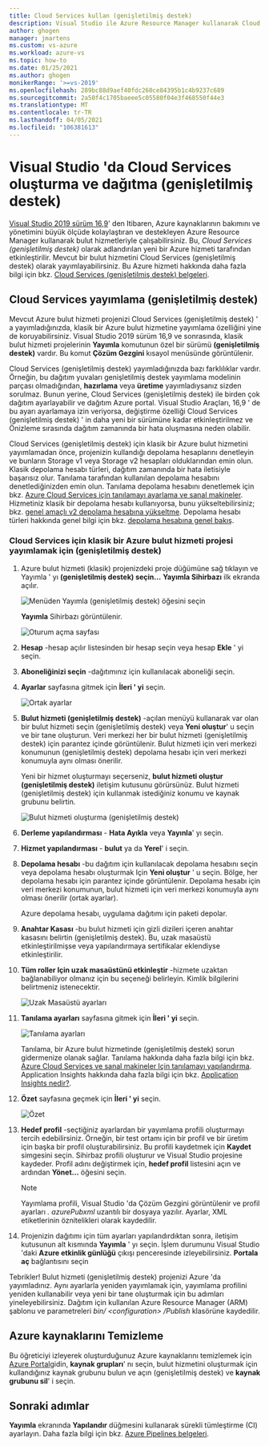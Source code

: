 ```yaml
---
title: Cloud Services kullan (genişletilmiş destek)
description: Visual Studio ile Azure Resource Manager kullanarak Cloud Services (genişletilmiş destek) oluşturup dağıtmayı öğrenin
author: ghogen
manager: jmartens
ms.custom: vs-azure
ms.workload: azure-vs
ms.topic: how-to
ms.date: 01/25/2021
ms.author: ghogen
monikerRange: '>=vs-2019'
ms.openlocfilehash: 289bc88d9aef40fdc260ce84395b1c4b9237c689
ms.sourcegitcommit: 2a50f4c1705baeee5c05580f04e3f468550f44e3
ms.translationtype: MT
ms.contentlocale: tr-TR
ms.lasthandoff: 04/05/2021
ms.locfileid: "106381613"
---
```

# <a name="create-and-deploy-to-cloud-services-extended-support-in-visual-studio"></a>Visual Studio 'da Cloud Services oluşturma ve dağıtma (genişletilmiş destek)

[Visual Studio 2019 sürüm 16,9](https://visualstudio.microsoft.com/vs/)' den Itibaren, Azure kaynaklarının bakımını ve yönetimini büyük ölçüde kolaylaştıran ve destekleyen Azure Resource Manager kullanarak bulut hizmetleriyle çalışabilirsiniz. Bu, *Cloud Services (genişletilmiş destek)* olarak adlandırılan yeni bir Azure hizmeti tarafından etkinleştirilir. Mevcut bir bulut hizmetini Cloud Services (genişletilmiş destek) olarak yayımlayabilirsiniz. Bu Azure hizmeti hakkında daha fazla bilgi için bkz. [Cloud Services (genişletilmiş destek) belgeleri](/azure/cloud-services-extended-support/overview).

## <a name="publish-to-cloud-services-extended-support"></a>Cloud Services yayımlama (genişletilmiş destek)

Mevcut Azure bulut hizmeti projenizi Cloud Services (genişletilmiş destek) ' a yayımladığınızda, klasik bir Azure bulut hizmetine yayımlama özelliğini yine de koruyabilirsiniz. Visual Studio 2019 sürüm 16,9 ve sonrasında, klasik bulut hizmeti projelerinin **Yayımla** komutunun özel bir sürümü **(genişletilmiş destek)** vardır. Bu komut **Çözüm Gezgini** kısayol menüsünde görüntülenir.

Cloud Services (genişletilmiş destek) yayımladığınızda bazı farklılıklar vardır. Örneğin, bu dağıtım yuvaları genişletilmiş destek yayımlama modelinin parçası olmadığından, **hazırlama** veya **üretime** yayımladıysanız sizden sorulmaz. Bunun yerine, Cloud Services (genişletilmiş destek) ile birden çok dağıtım ayarlayabilir ve dağıtım Azure portal. Visual Studio Araçları, 16,9 ' de bu ayarı ayarlamaya izin veriyorsa, değiştirme özelliği Cloud Services (genişletilmiş destek) ' in daha yeni bir sürümüne kadar etkinleştirilmez ve Önizleme sırasında dağıtım zamanında bir hata oluşmasına neden olabilir.

Cloud Services (genişletilmiş destek) için klasik bir Azure bulut hizmetini yayımlamadan önce, projenizin kullandığı depolama hesaplarını denetleyin ve bunların Storage v1 veya Storage v2 hesapları olduklarından emin olun. Klasik depolama hesabı türleri, dağıtım zamanında bir hata iletisiyle başarısız olur. Tanılama tarafından kullanılan depolama hesabını denetlediğinizden emin olun. Tanılama depolama hesabını denetlemek için bkz. [Azure Cloud Services için tanılamayı ayarlama ve sanal makineler](vs-azure-tools-diagnostics-for-cloud-services-and-virtual-machines.md). Hizmetiniz klasik bir depolama hesabı kullanıyorsa, bunu yükseltebilirsiniz; bkz. [genel amaçlı v2 depolama hesabına yükseltme](/azure/storage/common/storage-account-upgrade?tabs=azure-portal).  Depolama hesabı türleri hakkında genel bilgi için bkz. [depolama hesabına genel bakış](/azure/storage/common/storage-account-overview).

### <a name="to-publish-a-classic-azure-cloud-service-project-to-cloud-services-extended-support"></a>Cloud Services için klasik bir Azure bulut hizmeti projesi yayımlamak için (genişletilmiş destek)

1. Azure bulut hizmeti (klasik) projenizdeki proje düğümüne sağ tıklayın ve Yayımla ' yı **(genişletilmiş destek) seçin...** **Yayımla Sihirbazı** ilk ekranda açılır.

   ![Menüden Yayımla (genişletilmiş destek) öğesini seçin](./media/cloud-services-extended-support/publish-commands-on-menu.png)

   **Yayımla** Sihirbazı görüntülenir.

   ![Oturum açma sayfası](./media/cloud-services-extended-support/publish-step1.png)

1. **Hesap** -hesap açılır listesinden bir hesap seçin veya hesap **Ekle** ' yi seçin.

1. **Aboneliğinizi seçin** -dağıtımınız için kullanılacak aboneliği seçin.

1. **Ayarlar** sayfasına gitmek için **İleri ' yi** seçin.

   ![Ortak ayarlar](./media/cloud-services-extended-support/publish-settings.png)

1. **Bulut hizmeti (genişletilmiş destek)** -açılan menüyü kullanarak var olan bir bulut hizmeti seçin (genişletilmiş destek) veya **Yeni oluştur**' u seçin ve bir tane oluşturun. Veri merkezi her bir bulut hizmeti (genişletilmiş destek) için parantez içinde görüntülenir. Bulut hizmeti için veri merkezi konumunun (genişletilmiş destek) depolama hesabı için veri merkezi konumuyla aynı olması önerilir.

   Yeni bir hizmet oluşturmayı seçerseniz, **bulut hizmeti oluştur (genişletilmiş destek)** iletişim kutusunu görürsünüz. Bulut hizmeti (genişletilmiş destek) için kullanmak istediğiniz konumu ve kaynak grubunu belirtin.

   ![Bulut hizmeti oluşturma (genişletilmiş destek)](./media/cloud-services-extended-support/extended-support-dialog.png)

1. **Derleme yapılandırması** - **Hata Ayıkla** veya **Yayınla**' yı seçin.

1. **Hizmet yapılandırması** - **bulut** ya da **Yerel**' i seçin.

1. **Depolama hesabı** -bu dağıtım için kullanılacak depolama hesabını seçin veya depolama hesabı oluşturmak Için **Yeni oluştur** ' u seçin. Bölge, her depolama hesabı için parantez içinde görüntülenir. Depolama hesabı için veri merkezi konumunun, bulut hizmeti için veri merkezi konumuyla aynı olması önerilir (ortak ayarlar).

   Azure depolama hesabı, uygulama dağıtımı için paketi depolar.

1. **Anahtar Kasası** -bu bulut hizmeti için gizli dizileri içeren anahtar kasasını belirtin (genişletilmiş destek). Bu, uzak masaüstü etkinleştirilmişse veya yapılandırmaya sertifikalar eklendiyse etkinleştirilir.

1. **Tüm roller Için uzak masaüstünü etkinleştir** -hizmete uzaktan bağlanabiliyor olmanız için bu seçeneği belirleyin. Kimlik bilgilerini belirtmeniz istenecektir.

   ![Uzak Masaüstü ayarları](./media/cloud-services-extended-support/remote-desktop-configuration.png)

1. **Tanılama ayarları** sayfasına gitmek için **İleri ' yi** seçin.

   ![Tanılama ayarları](./media/cloud-services-extended-support/diagnostics-settings.png)

   Tanılama, bir Azure bulut hizmetinde (genişletilmiş destek) sorun gidermenize olanak sağlar. Tanılama hakkında daha fazla bilgi için bkz. [Azure Cloud Services ve sanal makineler Için tanılamayı yapılandırma](./vs-azure-tools-diagnostics-for-cloud-services-and-virtual-machines.md). Application Insights hakkında daha fazla bilgi için bkz. [Application Insights nedir?](/azure/application-insights/app-insights-overview).

1. **Özet** sayfasına geçmek için **İleri ' yi** seçin.

   ![Özet](./media/cloud-services-extended-support/publish-summary.png)

1. **Hedef profil** -seçtiğiniz ayarlardan bir yayımlama profili oluşturmayı tercih edebilirsiniz. Örneğin, bir test ortamı için bir profil ve bir üretim için başka bir profil oluşturabilirsiniz. Bu profili kaydetmek için **Kaydet** simgesini seçin. Sihirbaz profili oluşturur ve Visual Studio projesine kaydeder. Profil adını değiştirmek için, **hedef profil** listesini açın ve ardından **Yönet...** öğesini seçin.

   > [!Note]
   > Yayımlama profili, Visual Studio 'da Çözüm Gezgini görüntülenir ve profil ayarları *. azurePubxml* uzantılı bir dosyaya yazılır. Ayarlar, XML etiketlerinin öznitelikleri olarak kaydedilir.

1. Projenizin dağıtımı için tüm ayarları yapılandırdıktan sonra, iletişim kutusunun alt kısmında **Yayımla** ' yı seçin. İşlem durumunu Visual Studio 'daki **Azure etkinlik günlüğü** çıkışı penceresinde izleyebilirsiniz. **Portala aç** bağlantısını seçin 

Tebrikler! Bulut hizmeti (genişletilmiş destek) projenizi Azure 'da yayımladınız. Aynı ayarlarla yeniden yayımlamak için, yayımlama profilini yeniden kullanabilir veya yeni bir tane oluşturmak için bu adımları yineleyebilirsiniz. Dağıtım için kullanılan Azure Resource Manager (ARM) şablonu ve parametreleri *bin/ \<configuration\> /Publish* klasörüne kaydedilir.

## <a name="clean-up-azure-resources"></a>Azure kaynaklarını Temizleme

Bu öğreticiyi izleyerek oluşturduğunuz Azure kaynaklarını temizlemek için [Azure Portal](https://portal.azure.com)gidin, **kaynak grupları**' nı seçin, bulut hizmetini oluşturmak için kullandığınız kaynak grubunu bulun ve açın (genişletilmiş destek) ve **kaynak grubunu sil**' i seçin.

## <a name="next-steps"></a>Sonraki adımlar

**Yayımla** ekranında **Yapılandır** düğmesini kullanarak sürekli tümleştirme (CI) ayarlayın. Daha fazla bilgi için bkz. [Azure Pipelines belgeleri](/azure/devops/pipelines/?view=azure-devops&preserve-view=true).
